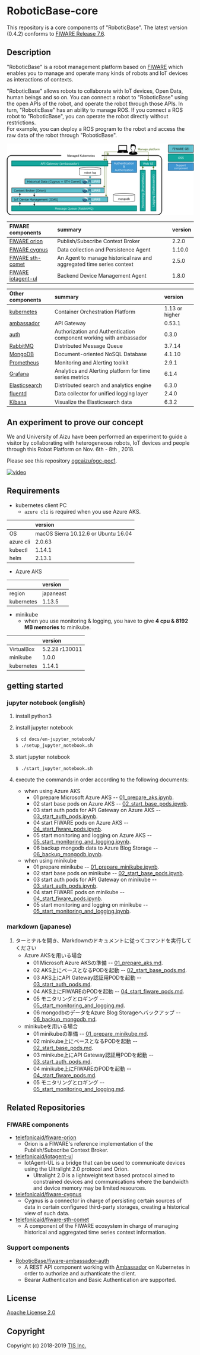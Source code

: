 # RoboticBase-core

This repository is a core components of "RoboticBase". The latest version (0.4.2) conforms to [FIWARE Release 7.6](https://github.com/FIWARE/catalogue/releases/tag/FIWARE_7.6).

## Description
"RoboticBase" is a robot management platform based on [FIWARE](http://www.fiware.org/) which enables you to manage and operate many kinds of robots and IoT devices as interactions of contexts.

"RoboticBase" allows robots to collaborate with IoT devices, Open Data, human beings and so on. You can connect a robot to "RoboticBase" using the open APIs of the robot, and operate the robot through those APIs. In turn, "RoboticBase" has an ability to manage ROS. If you connect a ROS robot to "RoboticBase", you can operate the robot directly without restrictions.  
For example, you can deploy a ROS program to the robot and access the raw data of the robot through "RoboticBase".

![roboticbase-core-architecture.png](/docs/images/roboticbase-core-architecture.png)


|FIWARE components|summary|version|
|:--|:--|:--|
|[FIWARE orion](https://catalogue-server.fiware.org/enablers/publishsubscribe-context-broker-orion-context-broker)|Publish/Subscribe Context Broker|2.2.0|
|[FIWARE cygnus](https://catalogue-server.fiware.org/enablers/cygnus)|Data collection and Persistence Agent|1.10.0|
|[FIWARE sth-comet](https://catalogue-server.fiware.org/enablers/sth-comet)|An Agent to manage historical raw and aggregated time series context|2.5.0|
|[FIWARE iotagent-ul](https://catalogue-server.fiware.org/enablers/backend-device-management-idas)|Backend Device Management Agent|1.8.0|

|Other components|summary|version|
|:--|:--|:--|
|[kubernetes](https://kubernetes.io/)|Container Orchestration Platform|1.13 or higher|
|[ambassador](https://www.getambassador.io/)|API Gateway|0.53.1|
|[auth](https://github.com/RoboticBase/fiware-ambassador-auth)|Authorization and Authentication component working with ambassador|0.3.0|
|[RabbitMQ](https://www.rabbitmq.com/)|Distributed Message Queue|3.7.14|
|[MongoDB](https://www.mongodb.com/)|Document-oriented NoSQL Database|4.1.10|
|[Prometheus](https://prometheus.io/)|Monitoring and Alerting toolkit|2.9.1|
|[Grafana](https://grafana.com/)|Analytics and Alerting platform for time series metrics|6.1.4|
|[Elasticsearch](https://www.elastic.co/products/elasticsearch)|Distributed search and analytics engine|6.3.0|
|[fluentd](https://www.fluentd.org/)|Data collector for unified logging layer|2.4.0|
|[Kibana](https://www.elastic.co/products/kibana)|Visualize the Elasticsearch data|6.3.2|

## An experiment to prove our concept
We and University of Aizu have been performed an experiment to guide a visitor by collaborating with heterogeneous robots, IoT devices and people through this Robot Platform on Nov. 6th - 8th , 2018.

Please see this repository [ogcaizu/ogc-poc1](https://github.com/ogcaizu/ogc-poc1).

[![video](http://img.youtube.com/vi/D9NPxxYgPa0/0.jpg)](https://youtu.be/D9NPxxYgPa0)

## Requirements

* kubernetes client PC
    * `azure cli` is required when you use Azure AKS.

||version|
|:--|:--|
|OS|macOS Sierra 10.12.6 or Ubuntu 16.04|
|azure cli|2.0.63|
|kubectl|1.14.1|
|helm|2.13.1|

* Azure AKS

||version|
|:--|:--|
|region|japaneast|
|kubernetes|1.13.5|

* minikube
    * when you use monitoring & logging, you have to give **4 cpu & 8192 MB memories** to minikube.

||version|
|:--|:--|
|VirtualBox|5.2.28 r130011|
|minikube|1.0.0|
|kubernetes|1.14.1|

## getting started
### jupyter notebook (english)
1. install python3

1. install jupyter notebook

    ```bash
    $ cd docs/en-jupyter_notebook/
    $ ./setup_jupyter_notebook.sh
    ```
1. start jupyter notebook

    ```bash
    $ ./start_jupyter_notebook.sh
    ```

1. execute the commands in order according to the following documents:
    * when using Azure AKS
        * 01 prepare Microsoft Azure AKS -- [01_prepare_aks.ipynb](/docs/en-jupyter_notebook/azure_aks/01_prepare_aks.ipynb).
        * 02 start base pods on Azure AKS -- [02_start_base_pods.ipynb](/docs/en-jupyter_notebook/azure_aks/02_start_base_pods.ipynb).
        * 03 start auth pods for API Gateway on Azure AKS -- [03_start_auth_pods.ipynb](/docs/en-jupyter_notebook/azure_aks/03_start_auth_pods.ipynb).
        * 04 start FIWARE pods on Azure AKS -- [04_start_fiware_pods.ipynb](/docs/en-jupyter_notebook/azure_aks/04_start_fiware_pods.ipynb).
        * 05 start monitoring and logging on Azure AKS -- [05_start_monitoring_and_logging.ipynb](/docs/en-jupyter_notebook/azure_aks/05_start_monitoring_and_logging.ipynb).
        * 06 backup mongodb data to Azure Blog Storage -- [06_backup_mongodb.ipynb](/docs/en-jupyter_notebook/azure_aks/06_backup_mongodb.ipynb).
    * when using minikube
        * 01 prepare minikube -- [01_prepare_minikube.ipynb](/docs/en-jupyter_notebook/minikube/01_prepare_minikube.ipynb).
        * 02 start base pods on minikube -- [02_start_base_pods.ipynb](/docs/en-jupyter_notebook/minikube/02_start_base_pods.ipynb).
        * 03 start auth pods for API Gateway on minikube -- [03_start_auth_pods.ipynb](/docs/en-jupyter_notebook/minikube/03_start_auth_pods.ipynb).
        * 04 start FIWARE pods on minikube -- [04_start_fiware_pods.ipynb](/docs/en-jupyter_notebook/minikube/04_start_fiware_pods.ipynb).
        * 05 start monitoring and logging on minikube -- [05_start_monitoring_and_logging.ipynb](/docs/en-jupyter_notebook/minikube/05_start_monitoring_and_logging.ipynb).

### markdown (japanese)
1. ターミナルを開き、Markdownのドキュメントに従ってコマンドを実行してください
    * Azure AKSを用いる場合
        * 01 Microsoft Azure AKSの準備 -- [01_prepare_aks.md](/docs/ja-markdown/azure_aks/01_prepare_aks.md).
        * 02 AKS上にベースとなるPODを起動 -- [02_start_base_pods.md](/docs/ja-markdown/azure_aks/02_start_base_pods.md).
        * 03 AKS上にAPI Gateway認証用PODを起動 -- [03_start_auth_pods.md](/docs/ja-markdown/azure_aks/03_start_auth_pods.md).
        * 04 AKS上にFIWAREのPODを起動 -- [04_start_fiware_pods.md](/docs/ja-markdown/azure_aks/04_start_fiware_pods.md).
        * 05 モニタリングとロギング -- [05_start_monitoring_and_logging.md](/docs/ja-markdown/azure_aks/05_start_monitoring_and_logging.md).
        * 06 mongodbのデータをAzure Blog Storageへバックアップ -- [06_backup_mongodb.md](/docs/ja-markdown/azure_aks/06_backup_mongodb.md).
    * minikubeを用いる場合
        * 01 minikubeの準備 -- [01_prepare_minikube.md](/docs/ja-markdown/minikube/01_prepare_minikube.md).
        * 02 minikube上にベースとなるPODを起動 -- [02_start_base_pods.md](/docs/ja-markdown/minikube/02_start_base_pods.md).
        * 03 minikube上にAPI Gateway認証用PODを起動 -- [03_start_auth_pods.md](/docs/ja-markdown/minikube/03_start_auth_pods.md).
        * 04 minikube上にFIWAREのPODを起動 -- [04_start_fiware_pods.md](/docs/ja-markdown/minikube/04_start_fiware_pods.md).
        * 05 モニタリングとロギング -- [05_start_monitoring_and_logging.md](/docs/ja-markdown/minikube/05_start_monitoring_and_logging.md).

## Related Repositories
### FIWARE components
* [telefonicaid/fiware-orion](https://github.com/telefonicaid/fiware-orion)
    * Orion is a FIWARE's reference implementation of the Publish/Subscribe Context Broker.
* [telefonicaid/iotagent-ul](https://github.com/telefonicaid/iotagent-ul)
    * IotAgent-UL is a bridge that can be used to communicate devices using the Ultralight 2.0 protocol and Orion.
        * Ultralight 2.0 is a lightweight text based protocol aimed to constrained devices and communications where the bandwidth and device memory may be limited resources.
* [telefonicaid/fiware-cygnus](https://github.com/telefonicaid/fiware-cygnus)
    * Cygnus is a connector in charge of persisting certain sources of data in certain configured third-party storages, creating a historical view of such data.
* [telefonicaid/fiware-sth-comet](https://github.com/telefonicaid/fiware-sth-comet)
    * A component of the FIWARE ecosystem in charge of managing historical and aggregated time series context information.

### Support components
* [RoboticBase/fiware-ambassador-auth](https://github.com/RoboticBase/fiware-ambassador-auth)
    * A REST API component working with [Ambassador](https://www.getambassador.io/) on Kubernetes in order to authorize and authanticate the client.
    * Bearar Authenticaton and Basic Authentication are supported.

## License

[Apache License 2.0](/LICENSE)

## Copyright
Copyright (c) 2018-2019 [TIS Inc.](https://www.tis.co.jp/)
